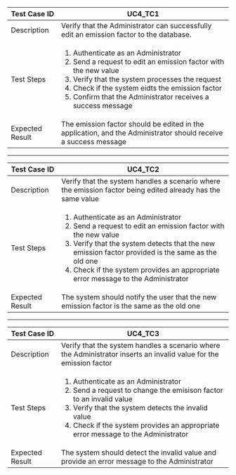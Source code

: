 <table>
  <thead>
    <tr>
      <th>Test Case ID</th>
      <th>UC4_TC1</th>
    </tr>
  </thead>
  <tbody>
    <tr>
      <td>Description</td>
      <td>Verify that the Administrator can successfully edit an emission factor to the database.</td>
    </tr>
    <tr>
      <td>Test Steps</td>
      <td>
        <ol>
          <li>Authenticate as an Administrator</li>
          <li>Send a request to edit an emission factor with the new value</li>
          <li>Verify that the system processes the request</li>
          <li>Check if the system eidts the emission factor</li>
          <li>Confirm that the Administrator receives a success message</li>
        </ol>
      </td>
    </tr>
    <tr>
      <td>Expected Result</td>
      <td>The emission factor should be edited in the application, and the Administrator should receive a success message</td>
    </tr>
  </tbody>
</table>

---

<table>
  <thead>
    <tr>
      <th>Test Case ID</th>
      <th>UC4_TC2</th>
    </tr>
  </thead>
  <tbody>
    <tr>
      <td>Description</td>
      <td>Verify that the system handles a scenario where the emission factor being edited already has the same value</td>
    </tr>
    <tr>
      <td>Test Steps</td>
      <td>
        <ol>
          <li>Authenticate as an Administrator</li>
          <li>Send a request to edit an emission factor with the new value</li>
          <li>Verify that the system detects that the new emission factor provided is the same as the old one</li>
          <li>Check if the system provides an appropriate error message to the Administrator</li>
        </ol>
      </td>
    </tr>
    <tr>
      <td>Expected Result</td>
      <td>The system should notify the user that the new emission factor is the same as the old one</td>
    </tr>
  </tbody>
</table>

---

<table>
  <thead>
    <tr>
      <th>Test Case ID</th>
      <th>UC4_TC3</th>
    </tr>
  </thead>
  <tbody>
    <tr>
      <td>Description</td>
      <td>Verify that the system handles a scenario where the Administrator inserts an invalid value for the emission factor</td>
    </tr>
    <tr>
      <td>Test Steps</td>
      <td>
        <ol>
          <li>Authenticate as an Administrator</li>
          <li>Send a request to change the emisison factor to an invalid value</li>
          <li>Verify that the system detects the invalid value</li>
          <li>Check if the system provides an appropriate error message to the Administrator</li>
        </ol>
      </td>
    </tr>
    <tr>
      <td>Expected Result</td>
      <td>The system should detect the invalid value and provide an error message to the Administrator</td>
    </tr>
  </tbody>
</table>
